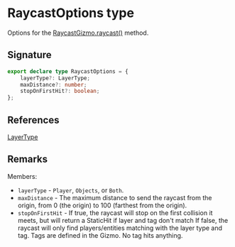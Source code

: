 # RaycastOptions type

Options for the [RaycastGizmo.raycast()](https://developers.meta.com/horizon-worlds/reference/2.0.0/core_raycastgizmo#raycast) method.

## Signature

```typescript
export declare type RaycastOptions = {
    layerType?: LayerType;
    maxDistance?: number;
    stopOnFirstHit?: boolean;
};
```

## References

[LayerType](https://developers.meta.com/horizon-worlds/reference/2.0.0/core_layertype)

## Remarks

Members:
- `layerType` - `Player`, `Objects`, or `Both`.
- `maxDistance` - The maximum distance to send the raycast from the origin, from 0 (the origin) to 100 (farthest from the origin).
- `stopOnFirstHit` - If true, the raycast will stop on the first collision it meets, but will return a StaticHit if layer and tag don't match If false, the raycast will only find players/entities matching with the layer type and tag. Tags are defined in the Gizmo. No tag hits anything.